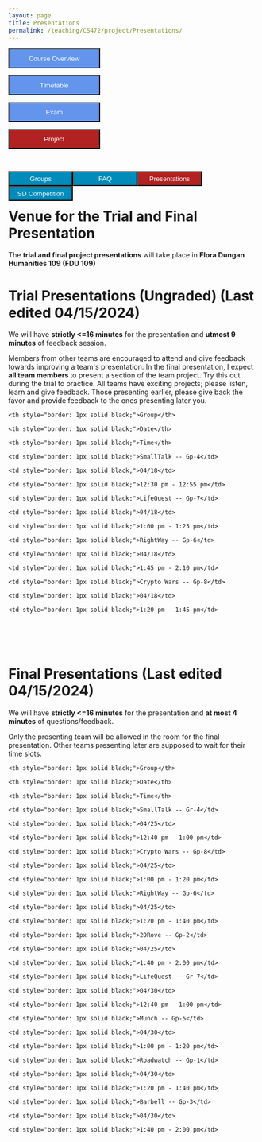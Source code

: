 ```yaml
---
layout: page
title: Presentations
permalink: /teaching/CS472/project/Presentations/
---
```


<div class="main-component">
<form action="/teaching/CS472/">
    <input type="submit" style="background-color:cornflowerblue;color:white;width:185px;
height:40px;" value="Course Overview" />
</form>

<form action="/teaching/CS472/Timetable/">
    <input type="submit" style="background-color:cornflowerblue;color:white;width:185px;
height:40px;" value="Timetable" />
</form>
<form action="/teaching/CS472/Exam/">
    <input type="submit" style="background-color:cornflowerblue;color:white;width:185px;
height:40px;" value="Exam" />
</form>
<form action="/teaching/CS472/project/">
    <input type="submit" style="background-color:firebrick;color:white;width:185px;
height:40px;" value="Project" />
</form>
</div>
<br/>

<div class="main-component">
<form action="/teaching/CS472/project/Group/">
    <input type="submit" style="background-color:#008CBA;float:left; color:white;width:130px;
height:30px;" value="Groups" />
</form>
<form action="/teaching/CS472/project/FAQ/">
    <input type="submit" style="background-color:#008CBA;float:left;color:white;width:130px;
height:30px;" value="FAQ" />
</form>
<form action="/teaching/CS472/project/Presentations/">
    <input type="submit" style="background-color:firebrick;float:left;color:white;width:130px;
height:30px;" value="Presentations" />
</form>

<form action="/teaching/CS472/project/Competition/">
    <input type="submit" style="background-color:#008CBA;float:left;color:white;width:130px;
height:30px;" value="SD Competition" />
</form>
</div>

<br/>
<br/>

Venue for the Trial and Final Presentation
=======
The **trial and final project presentations** will take place in **Flora Dungan Humanities 109 (FDU 109)**

Trial Presentations (Ungraded) (Last edited 04/15/2024)
=======


We will have <b>strictly <=16 minutes</b> for the presentation and <b>utmost 9 minutes</b> of feedback session.

Members from other teams are encouraged to attend and give feedback towards improving a team's 
presentation. In the final presentation, I expect <b> all team members </b> to present a 
section of the team project. Try this out during the trial to practice. All teams have 
exciting projects; please listen, learn and give feedback. Those presenting earlier, please give back the 
favor and provide feedback to the ones presenting later you.

<table>

  <tr>

    <th style="border: 1px solid black;">Group</th>

    <th style="border: 1px solid black;">Date</th>

    <th style="border: 1px solid black;">Time</th>

  </tr>

  <tr>

    <td style="border: 1px solid black;">SmallTalk -- Gp-4</td>

    <td style="border: 1px solid black;">04/18</td>

    <td style="border: 1px solid black;">12:30 pm - 12:55 pm</td>

  </tr>

  <tr>

    <td style="border: 1px solid black;">LifeQuest -- Gp-7</td>

    <td style="border: 1px solid black;">04/18</td>

    <td style="border: 1px solid black;">1:00 pm - 1:25 pm</td>

  </tr>


  <tr>

    <td style="border: 1px solid black;">RightWay -- Gp-6</td>

    <td style="border: 1px solid black;">04/18</td>

    <td style="border: 1px solid black;">1:45 pm - 2:10 pm</td>

  </tr>

<tr>

    <td style="border: 1px solid black;">Crypto Wars -- Gp-8</td>

    <td style="border: 1px solid black;">04/18</td>

    <td style="border: 1px solid black;">1:20 pm - 1:45 pm</td>

  </tr>


</table>

<br/>
<br/>

Final Presentations (Last edited 04/15/2024)
=======

We will have <b>strictly <=16 minutes</b> for the presentation and <b>at most 4 minutes</b> of questions/feedback.


Only the presenting team will be allowed in the room for the final presentation. Other teams presenting later 
are supposed to wait for their time slots.

<table>

  <tr>

    <th style="border: 1px solid black;">Group</th>

    <th style="border: 1px solid black;">Date</th>

    <th style="border: 1px solid black;">Time</th>

  </tr>

  <tr>

    <td style="border: 1px solid black;">SmallTalk -- Gr-4</td>

    <td style="border: 1px solid black;">04/25</td>

    <td style="border: 1px solid black;">12:40 pm - 1:00 pm</td>

  </tr>

  <tr>

    <td style="border: 1px solid black;">Crypto Wars -- Gp-8</td>

    <td style="border: 1px solid black;">04/25</td>

    <td style="border: 1px solid black;">1:00 pm - 1:20 pm</td>

  </tr>


  <tr>

    <td style="border: 1px solid black;">RightWay -- Gp-6</td>

    <td style="border: 1px solid black;">04/25</td>

    <td style="border: 1px solid black;">1:20 pm - 1:40 pm</td>

  </tr>

  
<tr>

    <td style="border: 1px solid black;">2DRove -- Gp-2</td>

    <td style="border: 1px solid black;">04/25</td>

    <td style="border: 1px solid black;">1:40 pm - 2:00 pm</td>

  </tr>

<tr>

    <td style="border: 1px solid black;">LifeQuest -- Gr-7</td>

    <td style="border: 1px solid black;">04/30</td>

    <td style="border: 1px solid black;">12:40 pm - 1:00 pm</td>

  </tr>

  <tr>

    <td style="border: 1px solid black;">Munch -- Gp-5</td>

    <td style="border: 1px solid black;">04/30</td>

    <td style="border: 1px solid black;">1:00 pm - 1:20 pm</td>

  </tr>


  <tr>

    <td style="border: 1px solid black;">Roadwatch -- Gp-1</td>

    <td style="border: 1px solid black;">04/30</td>

    <td style="border: 1px solid black;">1:20 pm - 1:40 pm</td>

  </tr>
  
<tr>

    <td style="border: 1px solid black;">Barbell -- Gp-3</td>

    <td style="border: 1px solid black;">04/30</td>

    <td style="border: 1px solid black;">1:40 pm - 2:00 pm</td>

  </tr>

</table>
